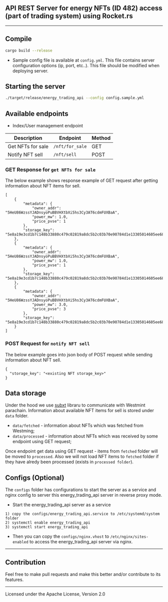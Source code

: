 API REST Server for energy NFTs (ID 482) access (part of trading system) using Rocket.rs
--------------------------------

---
## Compile

```bash
cargo build --release
```

- Sample config file is available at `config.yml`. This file contains server configuration options (ip, port, etc..). This file should be modified when deploying server.

## Starting the server
```bash
./target/release/energy_trading_api --config config.sample.yml
```

## Available endpoints

- Index/User management endpoint

| Description | Endpoint | Method |
| --- | --- | --- |
| Get NFTs for sale | `/nft/for_sale` | GET |
| Notify NFT sell | `/nft/sell` | POST |

### GET Response for `get NFTs for sale`
The below example shows response example of GET request after getting information about NFT items for sell. 
```
[
    {
        "metadata": {
            "owner_addr": "5HeU86WzssYJADnsyoPuBBVHXtbXi5hs3Cy3AT6cdmFUXBaA",
            "power_mw": 1.0,
            "price_pvse": 1
        },
        "storage_key": "5e8a19e3cd1b7c148b33880c479c02819a8dc5b2c03b70e90784d1e13305014605ee68f3e1f6ace547e5190191b46e33e2010000b8cdf6bb17b1d4fd3930f69805cb84ddae000000"
    },
    {
        "metadata": {
            "owner_addr": "5HeU86WzssYJADnsyoPuBBVHXtbXi5hs3Cy3AT6cdmFUXBaA",
            "power_mw": 1.0,
            "price_pvse": 1
        },
        "storage_key": "5e8a19e3cd1b7c148b33880c479c02819a8dc5b2c03b70e90784d1e13305014605ee68f3e1f6ace547e5190191b46e33e2010000e0b95d33f605e3191432da30759e96b357020000"
    },
    {
        "metadata": {
            "owner_addr": "5HeU86WzssYJADnsyoPuBBVHXtbXi5hs3Cy3AT6cdmFUXBaA",
            "power_mw": 3.0,
            "price_pvse": 3
        },
        "storage_key": "5e8a19e3cd1b7c148b33880c479c02819a8dc5b2c03b70e90784d1e13305014605ee68f3e1f6ace547e5190191b46e33e20100001f5567485266c630261fd69d4509f64f8a020000"
    }
]
```

### POST Request for `notify NFT sell`
The below example goes into json body of POST request while sending information about NFT sell. 
```
{
  "storage_key": "<existing NFT storage_key>"
}
```
## Data storage

Under the hood we use [subxt](https://github.com/paritytech/subxt) libraru to communicate with Westmint parachain. Information about available NFT items for sell is stored under `data` folder.

- `data/fetched` - information about NFTs which was fetched from Westming;
- `data/processed` - information about NFTs which was received by some endpoint using GET request;

Once endpoint get data using GET request - items from `fetched` folder will be moved to `processed`. Also we will not load NFT items to `fetched` folder if they have alredy been processed (exists in `processed folder`).


## Configs (Optional)

The `configs` folder has configurations to start the server as a service and nginx config to server this energy_trading_api server in reverse proxy mode.
- Start the energy_trading_api server as a service
```text
1) copy the configs/energy_trading_api.service to /etc/systemd/system folder
2) systemctl enable energy_trading_api
3) systemctl start energy_trading_api
```

- Then you can copy the `configs/nginx.vhost` to `/etc/nginx/sites-enabled` to access the energy_trading_api server via nginx.

---

## Contribution

Feel free to make pull requests and make this better and/or contribute to its features.

---
Licensed under the Apache License, Version 2.0

